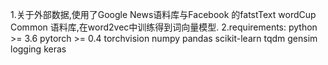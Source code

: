 1.关于外部数据,使用了Google News语料库与Facebook 的fatstText wordCup Common
语料库,在word2vec中训练得到词向量模型.
2.requirements:
python >= 3.6
pytorch >= 0.4
torchvision
numpy
pandas
scikit-learn
tqdm
gensim
logging
keras

